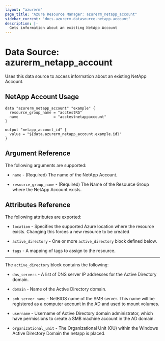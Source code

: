 ```yaml
---
layout: "azurerm"
page_title: "Azure Resource Manager: azurerm_netapp_account"
sidebar_current: "docs-azurerm-datasource-netapp-account"
description: |-
  Gets information about an existing NetApp Account
---
```


# Data Source: azurerm_netapp_account

Uses this data source to access information about an existing NetApp Account.

## NetApp Account Usage

```hcl
data "azurerm_netapp_account" "example" {
  resource_group_name = "acctestRG"
  name                = "acctestnetappaccount"
}

output "netapp_account_id" {
  value = "${data.azurerm_netapp_account.example.id}"
}
```


## Argument Reference

The following arguments are supported:

* `name` - (Required) The name of the NetApp Account.

* `resource_group_name` - (Required) The Name of the Resource Group where the NetApp Account exists.


## Attributes Reference

The following attributes are exported:

* `location` - Specifies the supported Azure location where the resource exists. Changing this forces a new resource to be created.

* `active_directory` - One or more `active_directory` block defined below.

* `tags` - A mapping of tags to assign to the resource.

---

The `active_directory` block contains the following:

* `dns_servers` - A list of DNS server IP addresses for the Active Directory domain.

* `domain` - Name of the Active Directory domain.

* `smb_server_name` - NetBIOS name of the SMB server. This name will be registered as a computer account in the AD and used to mount volumes.

* `username` - Username of Active Directory domain administrator, which have permissions to create a SMB machine account in the AD domain.

* `organizational_unit` - The Organizational Unit (OU) within the Windows Active Directory Domain the netapp is placed.
